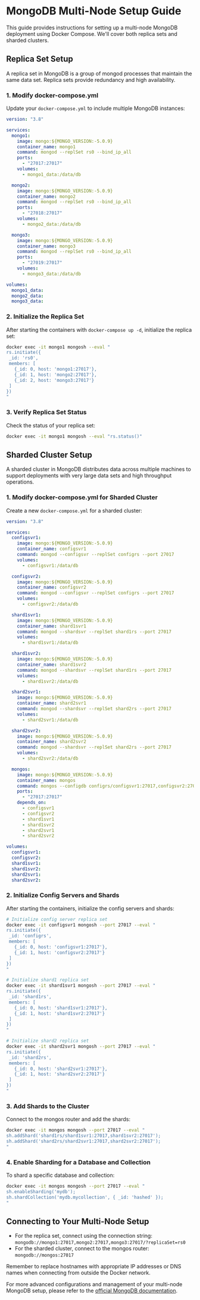 # MongoDB Multi-Node Setup Guide

This guide provides instructions for setting up a multi-node MongoDB deployment using Docker Compose. We'll cover both replica sets and sharded clusters.

## Replica Set Setup

A replica set in MongoDB is a group of mongod processes that maintain the same data set. Replica sets provide redundancy and high availability.

### 1. Modify docker-compose.yml

Update your `docker-compose.yml` to include multiple MongoDB instances:

```yaml
version: "3.8"

services:
  mongo1:
    image: mongo:${MONGO_VERSION:-5.0.9}
    container_name: mongo1
    command: mongod --replSet rs0 --bind_ip_all
    ports:
      - "27017:27017"
    volumes:
      - mongo1_data:/data/db

  mongo2:
    image: mongo:${MONGO_VERSION:-5.0.9}
    container_name: mongo2
    command: mongod --replSet rs0 --bind_ip_all
    ports:
      - "27018:27017"
    volumes:
      - mongo2_data:/data/db

  mongo3:
    image: mongo:${MONGO_VERSION:-5.0.9}
    container_name: mongo3
    command: mongod --replSet rs0 --bind_ip_all
    ports:
      - "27019:27017"
    volumes:
      - mongo3_data:/data/db

volumes:
  mongo1_data:
  mongo2_data:
  mongo3_data:
```

### 2. Initialize the Replica Set

After starting the containers with `docker-compose up -d`, initialize the replica set:

```bash
docker exec -it mongo1 mongosh --eval "
rs.initiate({
 _id: 'rs0',
 members: [
   {_id: 0, host: 'mongo1:27017'},
   {_id: 1, host: 'mongo2:27017'},
   {_id: 2, host: 'mongo3:27017'}
 ]
})
"
```

### 3. Verify Replica Set Status

Check the status of your replica set:

```bash
docker exec -it mongo1 mongosh --eval "rs.status()"
```

## Sharded Cluster Setup

A sharded cluster in MongoDB distributes data across multiple machines to support deployments with very large data sets and high throughput operations.

### 1. Modify docker-compose.yml for Sharded Cluster

Create a new `docker-compose.yml` for a sharded cluster:

```yaml
version: "3.8"

services:
  configsvr1:
    image: mongo:${MONGO_VERSION:-5.0.9}
    container_name: configsvr1
    command: mongod --configsvr --replSet configrs --port 27017
    volumes:
      - configsvr1:/data/db

  configsvr2:
    image: mongo:${MONGO_VERSION:-5.0.9}
    container_name: configsvr2
    command: mongod --configsvr --replSet configrs --port 27017
    volumes:
      - configsvr2:/data/db

  shard1svr1:
    image: mongo:${MONGO_VERSION:-5.0.9}
    container_name: shard1svr1
    command: mongod --shardsvr --replSet shard1rs --port 27017
    volumes:
      - shard1svr1:/data/db

  shard1svr2:
    image: mongo:${MONGO_VERSION:-5.0.9}
    container_name: shard1svr2
    command: mongod --shardsvr --replSet shard1rs --port 27017
    volumes:
      - shard1svr2:/data/db

  shard2svr1:
    image: mongo:${MONGO_VERSION:-5.0.9}
    container_name: shard2svr1
    command: mongod --shardsvr --replSet shard2rs --port 27017
    volumes:
      - shard2svr1:/data/db

  shard2svr2:
    image: mongo:${MONGO_VERSION:-5.0.9}
    container_name: shard2svr2
    command: mongod --shardsvr --replSet shard2rs --port 27017
    volumes:
      - shard2svr2:/data/db

  mongos:
    image: mongo:${MONGO_VERSION:-5.0.9}
    container_name: mongos
    command: mongos --configdb configrs/configsvr1:27017,configsvr2:27017 --bind_ip_all
    ports:
      - "27017:27017"
    depends_on:
      - configsvr1
      - configsvr2
      - shard1svr1
      - shard1svr2
      - shard2svr1
      - shard2svr2

volumes:
  configsvr1:
  configsvr2:
  shard1svr1:
  shard1svr2:
  shard2svr1:
  shard2svr2:
```

### 2. Initialize Config Servers and Shards

After starting the containers, initialize the config servers and shards:

```bash
# Initialize config server replica set
docker exec -it configsvr1 mongosh --port 27017 --eval "
rs.initiate({
 _id: 'configrs',
 members: [
   {_id: 0, host: 'configsvr1:27017'},
   {_id: 1, host: 'configsvr2:27017'}
 ]
})
"

# Initialize shard1 replica set
docker exec -it shard1svr1 mongosh --port 27017 --eval "
rs.initiate({
 _id: 'shard1rs',
 members: [
   {_id: 0, host: 'shard1svr1:27017'},
   {_id: 1, host: 'shard1svr2:27017'}
 ]
})
"

# Initialize shard2 replica set
docker exec -it shard2svr1 mongosh --port 27017 --eval "
rs.initiate({
 _id: 'shard2rs',
 members: [
   {_id: 0, host: 'shard2svr1:27017'},
   {_id: 1, host: 'shard2svr2:27017'}
 ]
})
"
```

### 3. Add Shards to the Cluster

Connect to the mongos router and add the shards:

```bash
docker exec -it mongos mongosh --port 27017 --eval "
sh.addShard('shard1rs/shard1svr1:27017,shard1svr2:27017');
sh.addShard('shard2rs/shard2svr1:27017,shard2svr2:27017');
"
```

### 4. Enable Sharding for a Database and Collection

To shard a specific database and collection:

```bash
docker exec -it mongos mongosh --port 27017 --eval "
sh.enableSharding('mydb');
sh.shardCollection('mydb.mycollection', { _id: 'hashed' });
"
```

## Connecting to Your Multi-Node Setup

- For the replica set, connect using the connection string: `mongodb://mongo1:27017,mongo2:27017,mongo3:27017/?replicaSet=rs0`
- For the sharded cluster, connect to the mongos router: `mongodb://mongos:27017`

Remember to replace hostnames with appropriate IP addresses or DNS names when connecting from outside the Docker network.

For more advanced configurations and management of your multi-node MongoDB setup, please refer to the [official MongoDB documentation](https://docs.mongodb.com/manual/tutorial/deploy-shard-cluster/).
